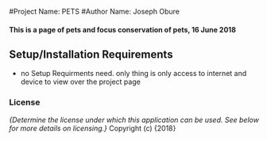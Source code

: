 #Project Name: PETS
#Author Name: Joseph Obure
#### This is a page of pets and focus conservation of pets, 16 June 2018
## Setup/Installation Requirements
* no Setup Requirments need. only thing is only access to internet and device to view over the project page
### License
*{Determine the license under which this application can be used.  See below for more details on licensing.}*
Copyright (c) {2018}
